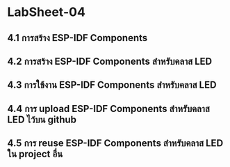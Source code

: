 # LabSheet-04
## 4.1 การสร้าง ESP-IDF Components
## 4.2 การสร้าง ESP-IDF Components สำหรับคลาส LED 
## 4.3 การใช้งาน ESP-IDF Components สำหรับคลาส LED
## 4.4 การ upload ESP-IDF Components สำหรับคลาส LED ไว้บน github
## 4.5 การ reuse ESP-IDF Components สำหรับคลาส LED ใน project อื่น 

